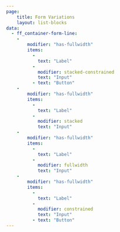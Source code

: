 ```yaml
---
page:
    title: Form Variations
    layout: list-blocks
data:
  - ff_container-form-line:
    -
        modifier: "has-fullwidth"
        items: 
          - 
            text: "Label"  
          -              
            modifier: stacked-constrained
            text: "Input"
          - text: "Button"
    -
        modifier: "has-fullwidth"
        items: 
          - 
            text: "Label"  
          -              
            modifier: stacked
            text: "Input"
    -
        modifier: "has-fullwidth"
        items: 
          - 
            text: "Label"  
          -              
            modifier: fullwidth
            text: "Input"
    -
        modifier: "has-fullwidth"
        items: 
          - 
            text: "Label"  
          -              
            modifier: constrained
            text: "Input"
          - text: "Button"
---
```

